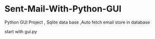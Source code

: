 # Sent-Mail-With-Python-GUI
Python GUI Project , Sqlite data base ,Auto fetch email store in database 

start with gui.py 
